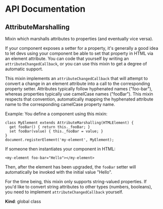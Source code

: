 # API Documentation
<a name="AttributeMarshalling"></a>

## AttributeMarshalling
Mixin which marshalls attributes to properties (and eventually vice versa).

If your component exposes a setter for a property, it's generally a good
idea to let devs using your component be able to set that property in HTML
via an element attribute. You can code that yourself by writing an
`attributeChangedCallback`, or you can use this mixin to get a degree of
automatic support.

This mixin implements an `attributeChangedCallback` that will attempt to
convert a change in an element attribute into a call to the corresponding
property setter. Attributes typically follow hyphenated names ("foo-bar"),
whereas properties typically use camelCase names ("fooBar"). This mixin
respects that convention, automatically mapping the hyphenated attribute
name to the corresponding camelCase property name.

Example: You define a component using this mixin:

    class MyElement extends AttributeMarshalling(HTMLElement) {
      get fooBar() { return this._fooBar; }
      set fooBar(value) { this._fooBar = value; }
    }
    document.registerElement('my-element', MyElement);

If someone then instantiates your component in HTML:

    <my-element foo-bar="Hello"></my-element>

Then, after the element has been upgraded, the `fooBar` setter will
automatically be invoked with the initial value "Hello".

For the time being, this mixin only supports string-valued properties.
If you'd like to convert string attributes to other types (numbers,
booleans), you need to implement `attributeChangedCallback` yourself.

  **Kind**: global class
